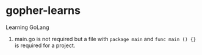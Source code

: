 # gopher-learns
Learning GoLang 

1. main.go is not required but a file with `package main` and `func main () {}` is required for a project.

